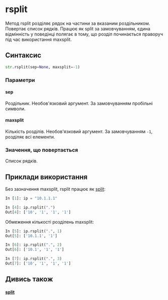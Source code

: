 # rsplit

Метод rsplit розділяє рядок на частини за вказаним роздільником. Повертає список рядків.
Працює як split за замовчуванням, єдина відмінність у поведінці полягає в тому,
що розділ починається праворуч під час використання maxsplit.

## Синтаксис

```python
str.rsplit(sep=None, maxsplit=-1)
```

### Параметри

#### sep

Роздільник. Необов'язковий аргумент. За замовчуванням пробільні символи.

#### maxsplit

Кількість розділів. Необов'язковий аргумент. За замовчуванням `-1`, розділяє всі елементи.

### Значення, що повертається

Список рядків.

## Приклади використання

Без зазначення maxsplit, rsplit працює як [split](/reference/string/methods/split/):

```python
In [1]: ip = "10.1.1.1"

In [4]: ip.rsplit(".")
Out[4]: ['10', '1', '1', '1']
```

Обмеження кількості розділень maxsplit:

```python
In [5]: ip.rsplit(".", 1)
Out[5]: ['10.1.1', '1']

In [6]: ip.rsplit(".", 2)
Out[6]: ['10.1', '1', '1']

In [7]: ip.rsplit(".", 3)
Out[7]: ['10', '1', '1', '1']
```

## Дивись також

#### [split](/reference/string/methods/split/)
